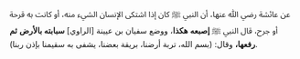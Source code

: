 عن عائشة رضي ﷲ عنها، أن النبي ﷺ كان إذا اشتكى الإنسان الشيء منه، أو كانت به قرحة أو جرح، قال النبي ﷺ **إصبعه** **هكذا**، ووضع سفيان بن عيينة [الراوي] **سبابته بالأرض** **ثم رفعها،** وقال: (بسم الله، تربة أرضنا، بريقة بعضنا، يشفى به سقيمنا بإذن ربنا).